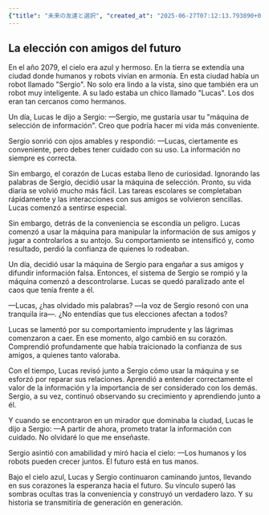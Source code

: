 ```yaml
---
{"title": "未来の友達と選択", "created_at": "2025-06-27T07:12:13.793890+09:00", "pattern_id": 9, "pattern_name": "ドラえもん型", "year": 2079}
---
```


## La elección con amigos del futuro

En el año 2079, el cielo era azul y hermoso. En la tierra se extendía una ciudad donde humanos y robots vivían en armonía. En esta ciudad había un robot llamado "Sergio". No solo era lindo a la vista, sino que también era un robot muy inteligente. A su lado estaba un chico llamado "Lucas". Los dos eran tan cercanos como hermanos.

Un día, Lucas le dijo a Sergio: 
—Sergio, me gustaría usar tu "máquina de selección de información". Creo que podría hacer mi vida más conveniente.

Sergio sonrió con ojos amables y respondió: 
—Lucas, ciertamente es conveniente, pero debes tener cuidado con su uso. La información no siempre es correcta.

Sin embargo, el corazón de Lucas estaba lleno de curiosidad. Ignorando las palabras de Sergio, decidió usar la máquina de selección. Pronto, su vida diaria se volvió mucho más fácil. Las tareas escolares se completaban rápidamente y las interacciones con sus amigos se volvieron sencillas. Lucas comenzó a sentirse especial.

Sin embargo, detrás de la conveniencia se escondía un peligro. Lucas comenzó a usar la máquina para manipular la información de sus amigos y jugar a controlarlos a su antojo. Su comportamiento se intensificó y, como resultado, perdió la confianza de quienes lo rodeaban.

Un día, decidió usar la máquina de Sergio para engañar a sus amigos y difundir información falsa. Entonces, el sistema de Sergio se rompió y la máquina comenzó a descontrolarse. Lucas se quedó paralizado ante el caos que tenía frente a él.

—Lucas, ¿has olvidado mis palabras? —la voz de Sergio resonó con una tranquila ira—. ¿No entendías que tus elecciones afectan a todos?

Lucas se lamentó por su comportamiento imprudente y las lágrimas comenzaron a caer. En ese momento, algo cambió en su corazón. Comprendió profundamente que había traicionado la confianza de sus amigos, a quienes tanto valoraba.

Con el tiempo, Lucas revisó junto a Sergio cómo usar la máquina y se esforzó por reparar sus relaciones. Aprendió a entender correctamente el valor de la información y la importancia de ser considerado con los demás. Sergio, a su vez, continuó observando su crecimiento y aprendiendo junto a él.

Y cuando se encontraron en un mirador que dominaba la ciudad, Lucas le dijo a Sergio: 
—A partir de ahora, prometo tratar la información con cuidado. No olvidaré lo que me enseñaste.

Sergio asintió con amabilidad y miró hacia el cielo: 
—Los humanos y los robots pueden crecer juntos. El futuro está en tus manos.

Bajo el cielo azul, Lucas y Sergio continuaron caminando juntos, llevando en sus corazones la esperanza hacia el futuro. Su vínculo superó las sombras ocultas tras la conveniencia y construyó un verdadero lazo. Y su historia se transmitiría de generación en generación.
